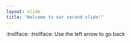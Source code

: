 ```yaml
---
layout: slide
title: "Welcome to our second slide!"
---
```

:trollface: :trollface:
Use the left arrow to go back
